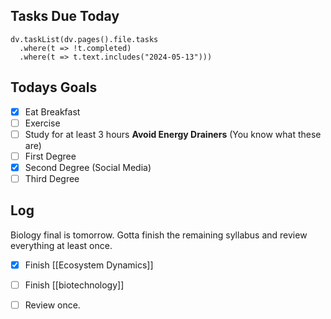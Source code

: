 ## Tasks Due Today
```dataviewjs
dv.taskList(dv.pages().file.tasks 
  .where(t => !t.completed)
  .where(t => t.text.includes("2024-05-13")))
```
## Todays Goals
- [x] Eat Breakfast
- [ ] Exercise
- [ ] Study for at least 3 hours
**Avoid Energy Drainers** (You know what these are)
- [ ] First Degree
- [x] Second Degree (Social Media)
- [ ] Third Degree

## Log
Biology final is tomorrow. Gotta finish the remaining syllabus and review everything at least once.

- [x] Finish [[Ecosystem Dynamics]]
- [ ] Finish [[biotechnology]]

- [ ] Review once.
